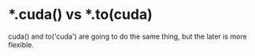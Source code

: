 # *.cuda() vs *.to(cuda)

cuda() and to('cuda') are going to do the same thing, but the later is more flexible.
